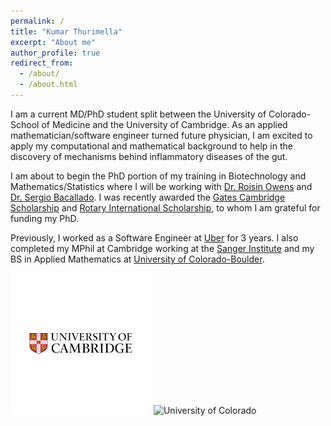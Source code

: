 ```yaml
---
permalink: /
title: "Kumar Thurimella"
excerpt: "About me"
author_profile: true
redirect_from: 
  - /about/
  - /about.html
---
```


I am a current MD/PhD student split between the University of Colorado-School of Medicine and the University of Cambridge. As an applied mathematician/software engineer turned future physician, I am excited to apply my computational and mathematical background to help in the discovery of mechanisms behind inflammatory diseases of the gut. 

I am about to begin the PhD portion of my training in Biotechnology and Mathematics/Statistics where I will be working with [Dr. Roisin Owens](https://www.ceb.cam.ac.uk/research/groups/best) and [Dr. Sergio Bacallado](http://www.statslab.cam.ac.uk/~sb2116/). I was recently awarded the [Gates Cambridge Scholarship](https://www.gatescambridge.org/members-area/connect/directory/scholar/17712) and [Rotary International Scholarship](https://www.rotary.org/en/our-programs/scholarships), to whom I am grateful for funding my PhD.

Previously, I worked as a Software Engineer at [Uber](https://eng.uber.com) for 3 years. I also completed my MPhil at Cambridge working at the [Sanger Institute](https://www.sanger.ac.uk/group/trynka-faculty/) and my BS in Applied Mathematics at [University of Colorado-Boulder](http://amath.colorado.edu/).

![University of Cambridge](../images/Cambridge.png "Cambridge") ![University of Colorado](CUAnschutz.png "CU Anschutz") 